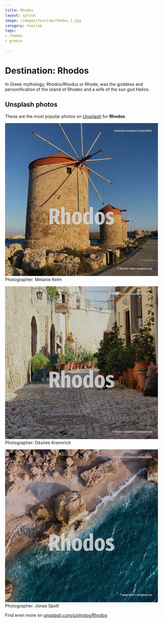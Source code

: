 ```yaml
---
title: Rhodos
layout: splash
image: /images/tourism/rhodos.1.jpg
category: tourism
tags:
- rhodos
- greece

---
```

# Destination: Rhodos

In Greek mythology, Rhodos/Rhodus  or Rhode, was the goddess and personification of the island of 
Rhodes and a wife of the sun god Helios.

 
## Unsplash photos
These are the most popular photos on [Unsplash](https://unsplash.com) for **Rhodos**.
 
![Rhodos](/images/tourism/rhodos.1.jpg)
Photographer:  Melanie Kelm
 
![Rhodos](/images/tourism/rhodos.2.jpg)
Photographer:  Désirée Krennrich
 
![Rhodos](/images/tourism/rhodos.3.jpg)
Photographer:  Jonas Spott
 
Find even more on [unsplash.com/s/photos/Rhodos](https://unsplash.com/s/photos/Rhodos)
 
